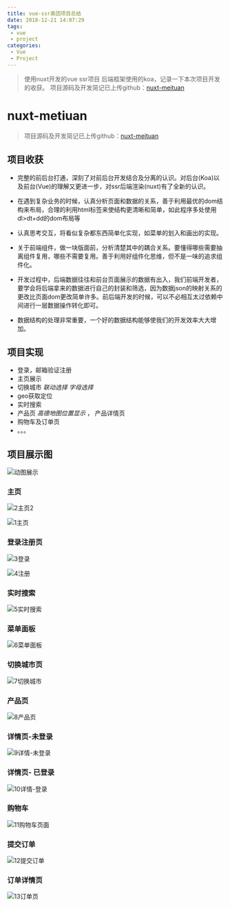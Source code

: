 ```yaml
---
title: vue-ssr美团项目总结
date: 2018-12-21 14:07:29
tags:
 - vue
 - project
categories:
 - Vue
 - Project
---
```

> 使用nuxt开发的vue ssr项目 后端框架使用的koa，记录一下本次项目开发的收获。
> 项目源码及开发简记已上传github：[nuxt-meituan](https://github.com/noobakong/koa-nuxt-meituan)

<!--more-->


# nuxt-metiuan

> 项目源码及开发简记已上传github：[nuxt-meituan](https://github.com/noobakong/koa-nuxt-meituan)

## 项目收获

- 完整的前后台打通，深刻了对前后台开发结合及分离的认识。对后台(Koa)以及前台(Vue)的理解又更进一步，对ssr后端渲染(nuxt)有了全新的认识。

- 在遇到复杂业务的时候，认真分析页面和数据的关系，善于利用最优的dom结构来布局，合理的利用html标签来使结构更清晰和简单，如此程序多处使用dl>dt+dd的dom布局等
- 认真思考交互，将看似复杂都东西简单化实现，如菜单的划入和画出的实现。
- 关于前端组件，做一块版面前，分析清楚其中的耦合关系。要懂得哪些需要抽离组件复用，哪些不需要复用。善于利用好组件化思维，但不是一味的追求组件化。
- 开发过程中，后端数据往往和前台页面展示的数据有出入，我们前端开发者，要学会将后端拿来的数据进行自己的封装和筛选，因为数据json的映射关系的更改比页面dom更改简单许多。前后端开发的时候，可以不必相互太过依赖中间进行一层数据操作转化即可。
- 数据结构的处理非常重要，一个好的数据结构能够使我们的开发效率大大增加。



## 项目实现

- 登录，邮箱验证注册
- 主页展示
- 切换城市 *联动选择 字母选择*
- geo获取定位
- 实时搜索
- 产品页 *高德地图位置显示* ， 产品详情页
- 购物车及订单页
- 。。。

## 项目展示图

![动图展示](https://blog-1257919906.cos.ap-guangzhou.myqcloud.com/project-show/meituan/GIF.gif)

### 主页

![2主页2](https://blog-1257919906.cos.ap-guangzhou.myqcloud.com/project-show/meituan/1%E4%B8%BB%E9%A1%B5.png)



![1主页](https://blog-1257919906.cos.ap-guangzhou.myqcloud.com/project-show/meituan/2%E4%B8%BB%E9%A1%B52.png)



### 登录注册页

![3登录](https://blog-1257919906.cos.ap-guangzhou.myqcloud.com/project-show/meituan/3%E7%99%BB%E5%BD%95.png)

![4注册](https://blog-1257919906.cos.ap-guangzhou.myqcloud.com/project-show/meituan/4%E6%B3%A8%E5%86%8C.png)

### 实时搜索



![5实时搜索](https://blog-1257919906.cos.ap-guangzhou.myqcloud.com/project-show/meituan/5%E5%AE%9E%E6%97%B6%E6%90%9C%E7%B4%A2.png)



### 菜单面板

![6菜单面板](https://blog-1257919906.cos.ap-guangzhou.myqcloud.com/project-show/meituan/6%E8%8F%9C%E5%8D%95%E9%9D%A2%E6%9D%BF.png)



### 切换城市页

![7切换城市](https://blog-1257919906.cos.ap-guangzhou.myqcloud.com/project-show/meituan/7%E5%88%87%E6%8D%A2%E5%9F%8E%E5%B8%82.png)



### 产品页

![8产品页](https://blog-1257919906.cos.ap-guangzhou.myqcloud.com/project-show/meituan/8%E4%BA%A7%E5%93%81%E9%A1%B5.png)



### 详情页-未登录

![9详情-未登录](https://blog-1257919906.cos.ap-guangzhou.myqcloud.com/project-show/meituan/9%E8%AF%A6%E6%83%85-%E6%9C%AA%E7%99%BB%E5%BD%95.png)



### 详情页- 已登录

![10详情-登录](https://blog-1257919906.cos.ap-guangzhou.myqcloud.com/project-show/meituan/10%E8%AF%A6%E6%83%85-%E7%99%BB%E5%BD%95.png)



### 购物车

![11购物车页面](https://blog-1257919906.cos.ap-guangzhou.myqcloud.com/project-show/meituan/11%E8%B4%AD%E7%89%A9%E8%BD%A6%E9%A1%B5%E9%9D%A2.png)



### 提交订单

![12提交订单](https://blog-1257919906.cos.ap-guangzhou.myqcloud.com/project-show/meituan/12%E6%8F%90%E4%BA%A4%E8%AE%A2%E5%8D%95.png)





### 订单详情页

![13订单页](https://blog-1257919906.cos.ap-guangzhou.myqcloud.com/project-show/meituan/13%E8%AE%A2%E5%8D%95%E9%A1%B5.png)